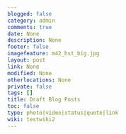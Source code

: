 ```yaml
---
blogged: false
category: admin
comments: true
date: None
description: None
footer: false
imagefeature: m42_hst_big.jpg
layout: post
link: None
modified: None
otherlocations: None
private: false
tags: []
title: Draft Blog Posts
toc: false
type: photo|video|status|quote|link
wiki: testwiki2
---
```

<!--summary-->